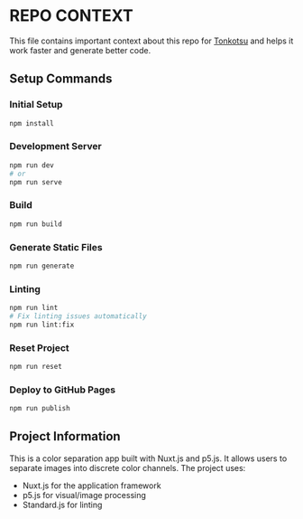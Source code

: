 # REPO CONTEXT
This file contains important context about this repo for [Tonkotsu](https://www.tonkotsu.ai) and helps it work faster and generate better code.

## Setup Commands

### Initial Setup
```bash
npm install
```

### Development Server
```bash
npm run dev
# or
npm run serve
```

### Build
```bash
npm run build
```

### Generate Static Files
```bash
npm run generate
```

### Linting
```bash
npm run lint
# Fix linting issues automatically
npm run lint:fix
```

### Reset Project
```bash
npm run reset
```

### Deploy to GitHub Pages
```bash
npm run publish
```

## Project Information
This is a color separation app built with Nuxt.js and p5.js. It allows users to separate images into discrete color channels. The project uses:
- Nuxt.js for the application framework
- p5.js for visual/image processing
- Standard.js for linting
